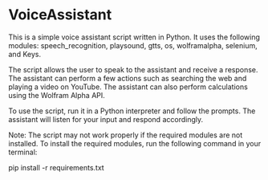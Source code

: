 # VoiceAssistant
This is a simple voice assistant script written in Python. It uses the following modules: speech_recognition, playsound, gtts, os, wolframalpha, selenium, and Keys.

The script allows the user to speak to the assistant and receive a response. The assistant can perform a few actions such as searching the web and playing a video on YouTube. The assistant can also perform calculations using the Wolfram Alpha API.

To use the script, run it in a Python interpreter and follow the prompts. The assistant will listen for your input and respond accordingly.

Note: The script may not work properly if the required modules are not installed. To install the required modules, run the following command in your terminal:

pip install -r requirements.txt
